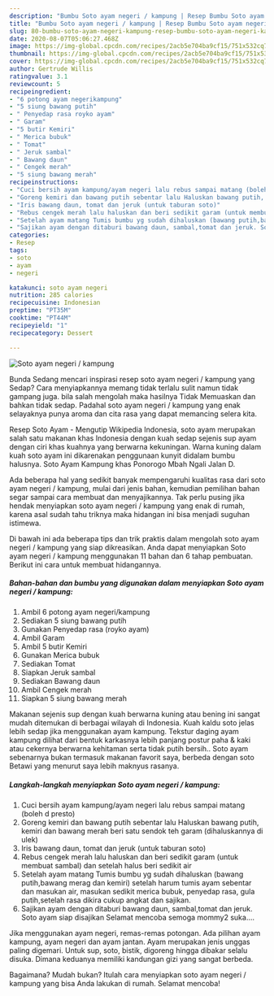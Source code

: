 ```yaml
---
description: "Bumbu Soto ayam negeri / kampung | Resep Bumbu Soto ayam negeri / kampung Yang Bikin Ngiler"
title: "Bumbu Soto ayam negeri / kampung | Resep Bumbu Soto ayam negeri / kampung Yang Bikin Ngiler"
slug: 80-bumbu-soto-ayam-negeri-kampung-resep-bumbu-soto-ayam-negeri-kampung-yang-bikin-ngiler
date: 2020-08-07T05:06:27.468Z
image: https://img-global.cpcdn.com/recipes/2acb5e704ba9cf15/751x532cq70/soto-ayam-negeri-kampung-foto-resep-utama.jpg
thumbnail: https://img-global.cpcdn.com/recipes/2acb5e704ba9cf15/751x532cq70/soto-ayam-negeri-kampung-foto-resep-utama.jpg
cover: https://img-global.cpcdn.com/recipes/2acb5e704ba9cf15/751x532cq70/soto-ayam-negeri-kampung-foto-resep-utama.jpg
author: Gertrude Willis
ratingvalue: 3.1
reviewcount: 5
recipeingredient:
- "6 potong ayam negerikampung"
- "5 siung bawang putih"
- " Penyedap rasa royko ayam"
- " Garam"
- "5 butir Kemiri"
- " Merica bubuk"
- " Tomat"
- " Jeruk sambal"
- " Bawang daun"
- " Cengek merah"
- "5 siung bawang merah"
recipeinstructions:
- "Cuci bersih ayam kampung/ayam negeri lalu rebus sampai matang (boleh d presto)"
- "Goreng kemiri dan bawang putih sebentar lalu Haluskan bawang putih, kemiri dan bawang merah beri satu sendok teh garam (dihaluskannya di ulek)"
- "Iris bawang daun, tomat dan jeruk (untuk taburan soto)"
- "Rebus cengek merah lalu haluskan dan beri sedikit garam (untuk membuat sambal) dan setelah halus beri sedikit air"
- "Setelah ayam matang Tumis bumbu yg sudah dihaluskan (bawang putih,bawang merag dan kemiri) setelah harum tumis ayam sebentar dan masukan air, masukan sedikit merica bubuk, penyedap rasa, gula putih,setelah rasa dikira cukup angkat dan sajikan."
- "Sajikan ayam dengan ditaburi bawang daun, sambal,tomat dan jeruk. Soto ayam siap disajikan Selamat mencoba semoga mommy2 suka...."
categories:
- Resep
tags:
- soto
- ayam
- negeri

katakunci: soto ayam negeri 
nutrition: 285 calories
recipecuisine: Indonesian
preptime: "PT35M"
cooktime: "PT44M"
recipeyield: "1"
recipecategory: Dessert

---
```



![Soto ayam negeri / kampung](https://img-global.cpcdn.com/recipes/2acb5e704ba9cf15/751x532cq70/soto-ayam-negeri-kampung-foto-resep-utama.jpg)

Bunda Sedang mencari inspirasi resep soto ayam negeri / kampung yang Sedap? Cara menyiapkannya memang tidak terlalu sulit namun tidak gampang juga. bila salah mengolah maka hasilnya Tidak Memuaskan dan bahkan tidak sedap. Padahal soto ayam negeri / kampung yang enak selayaknya punya aroma dan cita rasa yang dapat memancing selera kita.

Resep Soto Ayam - Mengutip Wikipedia Indonesia, soto ayam merupakan salah satu makanan khas Indonesia dengan kuah sedap sejenis sup ayam dengan ciri khas kuahnya yang berwarna kekuningan. Warna kuning dalam kuah soto ayam ini dikarenakan penggunaan kunyit didalam bumbu halusnya. Soto Ayam Kampung khas Ponorogo Mbah Ngali Jalan D.

Ada beberapa hal yang sedikit banyak mempengaruhi kualitas rasa dari soto ayam negeri / kampung, mulai dari jenis bahan, kemudian pemilihan bahan segar sampai cara membuat dan menyajikannya. Tak perlu pusing jika hendak menyiapkan soto ayam negeri / kampung yang enak di rumah, karena asal sudah tahu triknya maka hidangan ini bisa menjadi suguhan istimewa.


Di bawah ini ada beberapa tips dan trik praktis dalam mengolah soto ayam negeri / kampung yang siap dikreasikan. Anda dapat menyiapkan Soto ayam negeri / kampung menggunakan 11 bahan dan 6 tahap pembuatan. Berikut ini cara untuk membuat hidangannya.

<!--inarticleads1-->

##### Bahan-bahan dan bumbu yang digunakan dalam menyiapkan Soto ayam negeri / kampung:

1. Ambil 6 potong ayam negeri/kampung
1. Sediakan 5 siung bawang putih
1. Gunakan  Penyedap rasa (royko ayam)
1. Ambil  Garam
1. Ambil 5 butir Kemiri
1. Gunakan  Merica bubuk
1. Sediakan  Tomat
1. Siapkan  Jeruk sambal
1. Sediakan  Bawang daun
1. Ambil  Cengek merah
1. Siapkan 5 siung bawang merah


Makanan sejenis sup dengan kuah berwarna kuning atau bening ini sangat mudah ditemukan di berbagai wilayah di Indonesia. Kuah kaldu soto jelas lebih sedap jika menggunakan ayam kampung. Tekstur daging ayam kampung dilihat dari bentuk karkasnya lebih panjang postur paha &amp; kaki atau cekernya berwarna kehitaman serta tidak putih bersih.. Soto ayam sebenarnya bukan termasuk makanan favorit saya, berbeda dengan soto Betawi yang menurut saya lebih maknyus rasanya. 

<!--inarticleads2-->

##### Langkah-langkah menyiapkan Soto ayam negeri / kampung:

1. Cuci bersih ayam kampung/ayam negeri lalu rebus sampai matang (boleh d presto)
1. Goreng kemiri dan bawang putih sebentar lalu Haluskan bawang putih, kemiri dan bawang merah beri satu sendok teh garam (dihaluskannya di ulek)
1. Iris bawang daun, tomat dan jeruk (untuk taburan soto)
1. Rebus cengek merah lalu haluskan dan beri sedikit garam (untuk membuat sambal) dan setelah halus beri sedikit air
1. Setelah ayam matang Tumis bumbu yg sudah dihaluskan (bawang putih,bawang merag dan kemiri) setelah harum tumis ayam sebentar dan masukan air, masukan sedikit merica bubuk, penyedap rasa, gula putih,setelah rasa dikira cukup angkat dan sajikan.
1. Sajikan ayam dengan ditaburi bawang daun, sambal,tomat dan jeruk. Soto ayam siap disajikan Selamat mencoba semoga mommy2 suka....


Jika menggunakan ayam negeri, remas-remas potongan. Ada pilihan ayam kampung, ayam negeri dan ayam jantan. Ayam merupakan jenis unggas paling digemari. Untuk sup, soto, bistik, digoreng hingga dibakar selalu disuka. Dimana keduanya memiliki kandungan gizi yang sangat berbeda. 

Bagaimana? Mudah bukan? Itulah cara menyiapkan soto ayam negeri / kampung yang bisa Anda lakukan di rumah. Selamat mencoba!
